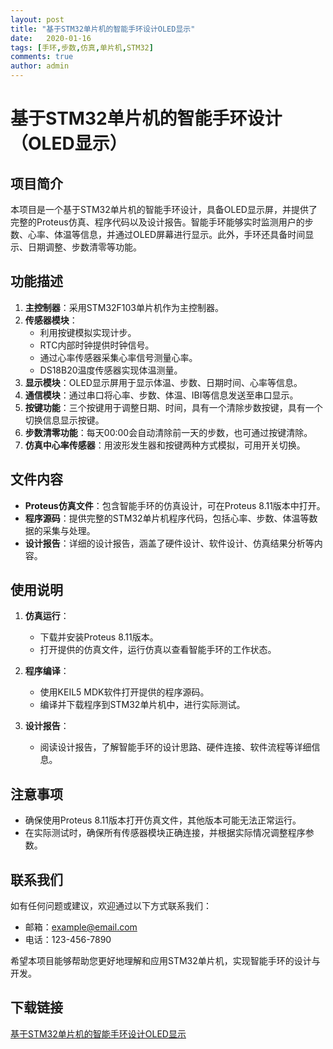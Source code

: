 ```yaml
---
layout: post
title: "基于STM32单片机的智能手环设计OLED显示"
date:   2020-01-16
tags: [手环,步数,仿真,单片机,STM32]
comments: true
author: admin
---
```

# 基于STM32单片机的智能手环设计（OLED显示）

## 项目简介

本项目是一个基于STM32单片机的智能手环设计，具备OLED显示屏，并提供了完整的Proteus仿真、程序代码以及设计报告。智能手环能够实时监测用户的步数、心率、体温等信息，并通过OLED屏幕进行显示。此外，手环还具备时间显示、日期调整、步数清零等功能。

## 功能描述

1. **主控制器**：采用STM32F103单片机作为主控制器。
2. **传感器模块**：
   - 利用按键模拟实现计步。
   - RTC内部时钟提供时钟信号。
   - 通过心率传感器采集心率信号测量心率。
   - DS18B20温度传感器实现体温测量。
3. **显示模块**：OLED显示屏用于显示体温、步数、日期时间、心率等信息。
4. **通信模块**：通过串口将心率、步数、体温、IBI等信息发送至串口显示。
5. **按键功能**：三个按键用于调整日期、时间，具有一个清除步数按键，具有一个切换信息显示按键。
6. **步数清零功能**：每天00:00会自动清除前一天的步数，也可通过按键清除。
7. **仿真中心率传感器**：用波形发生器和按键两种方式模拟，可用开关切换。

## 文件内容

- **Proteus仿真文件**：包含智能手环的仿真设计，可在Proteus 8.11版本中打开。
- **程序源码**：提供完整的STM32单片机程序代码，包括心率、步数、体温等数据的采集与处理。
- **设计报告**：详细的设计报告，涵盖了硬件设计、软件设计、仿真结果分析等内容。

## 使用说明

1. **仿真运行**：
   - 下载并安装Proteus 8.11版本。
   - 打开提供的仿真文件，运行仿真以查看智能手环的工作状态。

2. **程序编译**：
   - 使用KEIL5 MDK软件打开提供的程序源码。
   - 编译并下载程序到STM32单片机中，进行实际测试。

3. **设计报告**：
   - 阅读设计报告，了解智能手环的设计思路、硬件连接、软件流程等详细信息。

## 注意事项

- 确保使用Proteus 8.11版本打开仿真文件，其他版本可能无法正常运行。
- 在实际测试时，确保所有传感器模块正确连接，并根据实际情况调整程序参数。

## 联系我们

如有任何问题或建议，欢迎通过以下方式联系我们：
- 邮箱：example@email.com
- 电话：123-456-7890

希望本项目能够帮助您更好地理解和应用STM32单片机，实现智能手环的设计与开发。

## 下载链接

[基于STM32单片机的智能手环设计OLED显示](https://pan.quark.cn/s/88f0112862fa)